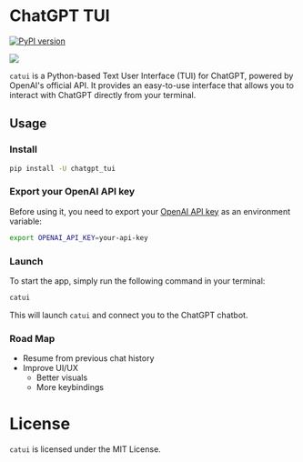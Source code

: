 # ChatGPT TUI

[![PyPI version](https://badge.fury.io/py/chatgpt_tui.svg)](https://badge.fury.io/py/chatgpt_tui)

![](https://i.imgur.com/E1mrVGU.png)

`catui` is a Python-based Text User Interface (TUI) for ChatGPT, powered by OpenAI's official API. It provides an easy-to-use interface that allows you to interact with ChatGPT directly from your terminal.

## Usage

### Install

```bash
pip install -U chatgpt_tui
```

### Export your OpenAI API key

Before using it, you need to export your [OpenAI API key](https://platform.openai.com/account/api-keys) as an environment variable:

```bash
export OPENAI_API_KEY=your-api-key
```

### Launch

To start the app, simply run the following command in your terminal:

```bash
catui
```

This will launch `catui` and connect you to the ChatGPT chatbot.

### Road Map
- Resume from previous chat history
- Improve UI/UX
  - Better visuals
  - More keybindings

# License

`catui` is licensed under the MIT License.
